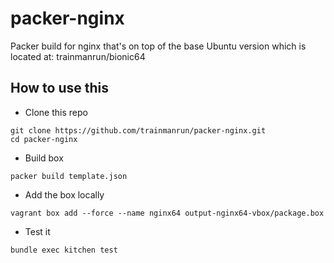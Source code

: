 # packer-nginx

 Packer build for nginx that's on top of the base Ubuntu version which is located at: trainmanrun/bionic64

## How to use this
- Clone this repo
```
git clone https://github.com/trainmanrun/packer-nginx.git
cd packer-nginx
```
- Build box
```
packer build template.json
```
- Add the box locally
```
vagrant box add --force --name nginx64 output-nginx64-vbox/package.box
```
- Test it 
```
bundle exec kitchen test
```

